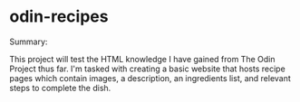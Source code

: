 # odin-recipes
Summary:

This project will test the HTML knowledge I have gained from The Odin Project thus far. I'm tasked with creating a basic website that hosts recipe pages which contain images, a description, an ingredients list, and relevant steps to complete the dish.